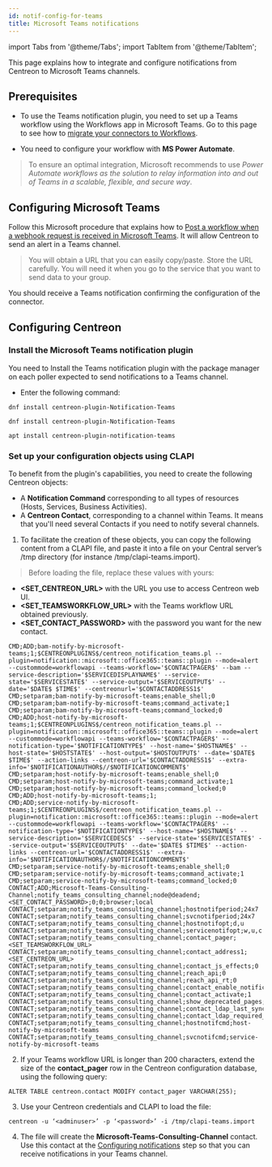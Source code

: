 ```yaml
---
id: notif-config-for-teams
title: Microsoft Teams notifications
---
```


import Tabs from '@theme/Tabs';
import TabItem from '@theme/TabItem';

This page explains how to integrate and configure notifications from Centreon to Microsoft Teams channels.

## Prerequisites

- To use the Teams notification plugin, you need to set up a Teams workflow using the Workflows app in Microsoft Teams. 
Go to this page to see how to [migrate your connectors to Workflows](https://devblogs.microsoft.com/microsoft365dev/retirement-of-office-365-connectors-within-microsoft-teams/).

- You need to configure your workflow with **MS Power Automate**.

 > To ensure an optimal integration, Microsoft recommends to use *Power Automate workflows as the solution to relay information into and out of Teams in a scalable, flexible, and secure way*.

## Configuring Microsoft Teams

Follow this Microsoft procedure that explains how to [Post a workflow when a webhook request is received in Microsoft Teams](https://support.microsoft.com/en-us/office/post-a-workflow-when-a-webhook-request-is-received-in-microsoft-teams-8ae491c7-0394-4861-ba59-055e33f75498#:~:text=You%20can%20post%20to%20a,a%20webhook%20request%20is%20received.&text=next%20to%20the%20channel%20or,that%20best%20suits%20your%20needs). It will allow Centreon to send an alert in a Teams channel.

> You will obtain a URL that you can easily copy/paste. Store the URL carefully. You will need it when you go to the service that you want to send data to your group.

You should receive a Teams notification confirming the configuration of the connector.

## Configuring Centreon

### Install the Microsoft Teams notification plugin

You need to Install the Teams notification plugin with the package manager on each poller expected to send notifications to a Teams channel.

- Enter the following command:
 
 <Tabs groupId="sync">
 <TabItem value="Alma / RHEL / Oracle Linux 8" label="Alma / RHEL / Oracle Linux 8">
 
 ``` shell
 dnf install centreon-plugin-Notification-Teams
 ```
 
 </TabItem>
 <TabItem value="Alma / RHEL / Oracle Linux 9" label="Alma / RHEL / Oracle Linux 9">
 
 ``` shell
 dnf install centreon-plugin-Notification-Teams
 ```
 
 </TabItem>
 <TabItem value="Debian 11" label="Debian 11">
 
 ``` shell
 apt install centreon-plugin-notification-teams
 ```
 
 </TabItem>
 </Tabs>

### Set up your configuration objects using CLAPI

To benefit from the plugin's capabilities, you need to create the following Centreon objects:
- A **Notification Command** corresponding to all types  of resources (Hosts, Services, Business Activities). 
- A **Centreon Contact**, corresponding to a channel within Teams. It means that you'll need several Contacts if you need to notify several channels. 

1. To facilitate the creation of these objects, you can copy the following content from a CLAPI file, and paste it into a file on your Central server’s /tmp directory (for instance /tmp/clapi-teams.import).
 
 > Before loading the file, replace these values with yours:
   - **\<SET_CENTREON_URL\>** with the URL you use to access Centreon web UI.
   - **\<SET_TEAMSWORKFLOW_URL\>** with the Teams workflow URL obtained previously.
   - **\<SET_CONTACT_PASSWORD\>** with the password you want for the new contact.
 
 ``` shell
 CMD;ADD;bam-notify-by-microsoft-teams;1;$CENTREONPLUGINS$/centreon_notification_teams.pl --plugin=notification::microsoft::office365::teams::plugin --mode=alert --custommode=workflowapi --teams-workflow='$CONTACTPAGER$' --bam --service-description='$SERVICEDISPLAYNAME$' --service-state='$SERVICESTATE$' --service-output='$SERVICEOUTPUT$' --date='$DATE$ $TIME$' --centreonurl='$CONTACTADDRESS1$'
CMD;setparam;bam-notify-by-microsoft-teams;enable_shell;0
CMD;setparam;bam-notify-by-microsoft-teams;command_activate;1
CMD;setparam;bam-notify-by-microsoft-teams;command_locked;0
CMD;ADD;host-notify-by-microsoft-teams;1;$CENTREONPLUGINS$/centreon_notification_teams.pl --plugin=notification::microsoft::office365::teams::plugin --mode=alert --custommode=workflowapi --teams-workflow='$CONTACTPAGER$' --notification-type='$NOTIFICATIONTYPE$' --host-name='$HOSTNAME$' --host-state='$HOSTSTATE$' --host-output='$HOSTOUTPUT$' --date='$DATE$ $TIME$' --action-links --centreon-url='$CONTACTADDRESS1$' --extra-info='$NOTIFICATIONAUTHOR$//$NOTIFICATIONCOMMENT$'
CMD;setparam;host-notify-by-microsoft-teams;enable_shell;0
CMD;setparam;host-notify-by-microsoft-teams;command_activate;1
CMD;setparam;host-notify-by-microsoft-teams;command_locked;0
CMD;ADD;host-notify-by-microsoft-teams;1;
CMD;ADD;service-notify-by-microsoft-teams;1;$CENTREONPLUGINS$/centreon_notification_teams.pl --plugin=notification::microsoft::office365::teams::plugin --mode=alert --custommode=workflowapi --teams-workflow='$CONTACTPAGER$' --notification-type='$NOTIFICATIONTYPE$' --host-name='$HOSTNAME$' --service-description='$SERVICEDESC$' --service-state='$SERVICESTATE$' --service-output='$SERVICEOUTPUT$' --date='$DATE$ $TIME$' --action-links --centreon-url='$CONTACTADDRESS1$' --extra-info='$NOTIFICATIONAUTHOR$//$NOTIFICATIONCOMMENT$'
CMD;setparam;service-notify-by-microsoft-teams;enable_shell;0
CMD;setparam;service-notify-by-microsoft-teams;command_activate;1
CMD;setparam;service-notify-by-microsoft-teams;command_locked;0
CONTACT;ADD;Microsoft-Teams-Consulting-Channel;notify_teams_consulting_channel;node@deadend;<SET_CONTACT_PASSWORD>;0;0;browser;local
CONTACT;setparam;notify_teams_consulting_channel;hostnotifperiod;24x7
CONTACT;setparam;notify_teams_consulting_channel;svcnotifperiod;24x7
CONTACT;setparam;notify_teams_consulting_channel;hostnotifopt;d,u
CONTACT;setparam;notify_teams_consulting_channel;servicenotifopt;w,u,c
CONTACT;setparam;notify_teams_consulting_channel;contact_pager;<SET_TEAMSWORKFLOW_URL>
CONTACT;setparam;notify_teams_consulting_channel;contact_address1;<SET_CENTREON_URL>
CONTACT;setparam;notify_teams_consulting_channel;contact_js_effects;0
CONTACT;setparam;notify_teams_consulting_channel;reach_api;0
CONTACT;setparam;notify_teams_consulting_channel;reach_api_rt;0
CONTACT;setparam;notify_teams_consulting_channel;contact_enable_notifications;1
CONTACT;setparam;notify_teams_consulting_channel;contact_activate;1
CONTACT;setparam;notify_teams_consulting_channel;show_deprecated_pages;0
CONTACT;setparam;notify_teams_consulting_channel;contact_ldap_last_sync;0
CONTACT;setparam;notify_teams_consulting_channel;contact_ldap_required_sync;0
CONTACT;setparam;notify_teams_consulting_channel;hostnotifcmd;host-notify-by-microsoft-teams
CONTACT;setparam;notify_teams_consulting_channel;svcnotifcmd;service-notify-by-microsoft-teams
 ```

2. If your Teams workflow URL is longer than 200 characters, extend the size of the **contact_pager** row in the Centreon configuration database, using the following query:
 ``` shell
 ALTER TABLE centreon.contact MODIFY contact_pager VARCHAR(255);
 ```

3. Use your Centreon credentials and CLAPI to load the file:
 ``` shell
 centreon -u ‘<adminuser>’ -p ‘<password>’ -i /tmp/clapi-teams.import
 ```

4. The file will create the **Microsoft-Teams-Consulting-Channel** contact. Use this contact at the [Configuring notifications](../alerts-notifications/notif-configuration.md) step so that you can receive notifications in your Teams channel.
